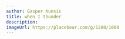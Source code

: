 ```yaml
---
author: Gasper Kunsic
title: when I thunder
description:
imageUrl: https://placebear.com/g/1200/1000
---
```

